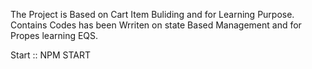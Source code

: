 The Project is Based on Cart Item Buliding and for Learning Purpose.
Contains Codes has been Wrriten on state Based Management and for Propes learning EQS.

Start :: NPM START

